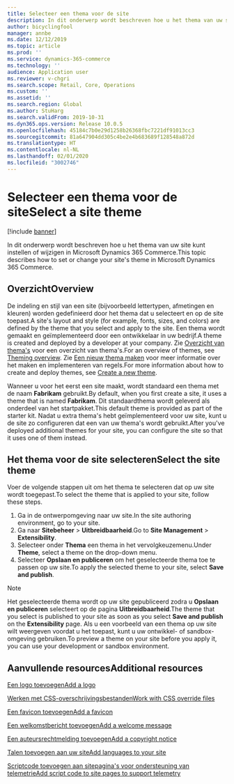 ```yaml
---
title: Selecteer een thema voor de site
description: In dit onderwerp wordt beschreven hoe u het thema van uw site kunt instellen of wijzigen in Microsoft Dynamics 365 Commerce.
author: bicyclingfool
manager: annbe
ms.date: 12/12/2019
ms.topic: article
ms.prod: ''
ms.service: dynamics-365-commerce
ms.technology: ''
audience: Application user
ms.reviewer: v-chgri
ms.search.scope: Retail, Core, Operations
ms.custom: ''
ms.assetid: ''
ms.search.region: Global
ms.author: StuHarg
ms.search.validFrom: 2019-10-31
ms.dyn365.ops.version: Release 10.0.5
ms.openlocfilehash: 45184c7b0e29d1258b26368fbc7221df91013cc3
ms.sourcegitcommit: 81a647904dd305c4be2e4b683689f128548a872d
ms.translationtype: HT
ms.contentlocale: nl-NL
ms.lasthandoff: 02/01/2020
ms.locfileid: "3002746"
---
```

# <a name="select-a-site-theme"></a><span data-ttu-id="64271-103">Selecteer een thema voor de site</span><span class="sxs-lookup"><span data-stu-id="64271-103">Select a site theme</span></span>


[!include [banner](includes/banner.md)]

<span data-ttu-id="64271-104">In dit onderwerp wordt beschreven hoe u het thema van uw site kunt instellen of wijzigen in Microsoft Dynamics 365 Commerce.</span><span class="sxs-lookup"><span data-stu-id="64271-104">This topic describes how to set or change your site's theme in Microsoft Dynamics 365 Commerce.</span></span>

## <a name="overview"></a><span data-ttu-id="64271-105">Overzicht</span><span class="sxs-lookup"><span data-stu-id="64271-105">Overview</span></span>

<span data-ttu-id="64271-106">De indeling en stijl van een site (bijvoorbeeld lettertypen, afmetingen en kleuren) worden gedefinieerd door het thema dat u selecteert en op de site toepast.</span><span class="sxs-lookup"><span data-stu-id="64271-106">A site's layout and style (for example, fonts, sizes, and colors) are defined by the theme that you select and apply to the site.</span></span> <span data-ttu-id="64271-107">Een thema wordt gemaakt en geïmplementeerd door een ontwikkelaar in uw bedrijf.</span><span class="sxs-lookup"><span data-stu-id="64271-107">A theme is created and deployed by a developer at your company.</span></span> <span data-ttu-id="64271-108">Zie [Overzicht van thema's](http://) voor een overzicht van thema's.</span><span class="sxs-lookup"><span data-stu-id="64271-108">For an overview of themes, see [Theming overview](http://).</span></span> <span data-ttu-id="64271-109">Zie [Een nieuw thema maken](http://) voor meer informatie over het maken en implementeren van regels.</span><span class="sxs-lookup"><span data-stu-id="64271-109">For more information about how to create and deploy themes, see [Create a new theme](http://).</span></span>

<span data-ttu-id="64271-110">Wanneer u voor het eerst een site maakt, wordt standaard een thema met de naam **Fabrikam** gebruikt.</span><span class="sxs-lookup"><span data-stu-id="64271-110">By default, when you first create a site, it uses a theme that is named **Fabrikam**.</span></span> <span data-ttu-id="64271-111">Dit standaardthema wordt geleverd als onderdeel van het startpakket.</span><span class="sxs-lookup"><span data-stu-id="64271-111">This default theme is provided as part of the starter kit.</span></span> <span data-ttu-id="64271-112">Nadat u extra thema's hebt geïmplementeerd voor uw site, kunt u de site zo configureren dat een van uw thema's wordt gebruikt.</span><span class="sxs-lookup"><span data-stu-id="64271-112">After you've deployed additional themes for your site, you can configure the site so that it uses one of them instead.</span></span>

## <a name="select-the-site-theme"></a><span data-ttu-id="64271-113">Het thema voor de site selecteren</span><span class="sxs-lookup"><span data-stu-id="64271-113">Select the site theme</span></span>

<span data-ttu-id="64271-114">Voer de volgende stappen uit om het thema te selecteren dat op uw site wordt toegepast.</span><span class="sxs-lookup"><span data-stu-id="64271-114">To select the theme that is applied to your site, follow these steps.</span></span>

1. <span data-ttu-id="64271-115">Ga in de ontwerpomgeving naar uw site.</span><span class="sxs-lookup"><span data-stu-id="64271-115">In the site authoring environment, go to your site.</span></span>
1. <span data-ttu-id="64271-116">Ga naar **Sitebeheer** \> **Uitbreidbaarheid**.</span><span class="sxs-lookup"><span data-stu-id="64271-116">Go to **Site Management** \> **Extensibility**.</span></span>
1. <span data-ttu-id="64271-117">Selecteer onder **Thema** een thema in het vervolgkeuzemenu.</span><span class="sxs-lookup"><span data-stu-id="64271-117">Under **Theme**, select a theme on the drop-down menu.</span></span>
1. <span data-ttu-id="64271-118">Selecteer **Opslaan en publiceren** om het geselecteerde thema toe te passen op uw site.</span><span class="sxs-lookup"><span data-stu-id="64271-118">To apply the selected theme to your site, select **Save and publish**.</span></span>

> [!NOTE]
> <span data-ttu-id="64271-119">Het geselecteerde thema wordt op uw site gepubliceerd zodra u **Opslaan en publiceren** selecteert op de pagina **Uitbreidbaarheid**.</span><span class="sxs-lookup"><span data-stu-id="64271-119">The theme that you select is published to your site as soon as you select **Save and publish** on the **Extensibility** page.</span></span> <span data-ttu-id="64271-120">Als u een voorbeeld van een thema op uw site wilt weergeven voordat u het toepast, kunt u uw ontwikkel- of sandbox-omgeving gebruiken.</span><span class="sxs-lookup"><span data-stu-id="64271-120">To preview a theme on your site before you apply it, you can use your development or sandbox environment.</span></span>

## <a name="additional-resources"></a><span data-ttu-id="64271-121">Aanvullende resources</span><span class="sxs-lookup"><span data-stu-id="64271-121">Additional resources</span></span>

[<span data-ttu-id="64271-122">Een logo toevoegen</span><span class="sxs-lookup"><span data-stu-id="64271-122">Add a logo</span></span>](add-logo.md)

[<span data-ttu-id="64271-123">Werken met CSS-overschrijvingsbestanden</span><span class="sxs-lookup"><span data-stu-id="64271-123">Work with CSS override files</span></span>](css-override-files.md)

[<span data-ttu-id="64271-124">Een favicon toevoegen</span><span class="sxs-lookup"><span data-stu-id="64271-124">Add a favicon</span></span>](add-favicon.md)

[<span data-ttu-id="64271-125">Een welkomstbericht toevoegen</span><span class="sxs-lookup"><span data-stu-id="64271-125">Add a welcome message</span></span>](add-welcome-message.md)

[<span data-ttu-id="64271-126">Een auteursrechtmelding toevoegen</span><span class="sxs-lookup"><span data-stu-id="64271-126">Add a copyright notice</span></span>](add-copyright-notice.md)

[<span data-ttu-id="64271-127">Talen toevoegen aan uw site</span><span class="sxs-lookup"><span data-stu-id="64271-127">Add languages to your site</span></span>](add-languages-to-site.md)

[<span data-ttu-id="64271-128">Scriptcode toevoegen aan sitepagina's voor ondersteuning van telemetrie</span><span class="sxs-lookup"><span data-stu-id="64271-128">Add script code to site pages to support telemetry</span></span>](add-telemetry.md)
